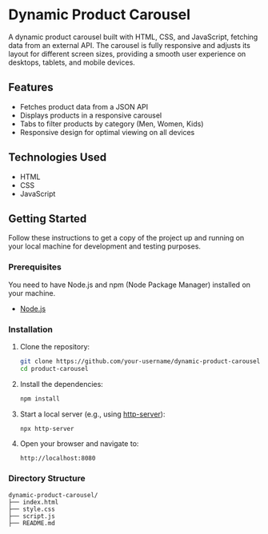 # Dynamic Product Carousel

A dynamic product carousel built with HTML, CSS, and JavaScript, fetching data from an external API. The carousel is fully responsive and adjusts its layout for different screen sizes, providing a smooth user experience on desktops, tablets, and mobile devices.

## Features

- Fetches product data from a JSON API
- Displays products in a responsive carousel
- Tabs to filter products by category (Men, Women, Kids)
- Responsive design for optimal viewing on all devices

## Technologies Used

- HTML
- CSS
- JavaScript

## Getting Started

Follow these instructions to get a copy of the project up and running on your local machine for development and testing purposes.

### Prerequisites

You need to have Node.js and npm (Node Package Manager) installed on your machine.

- [Node.js](https://nodejs.org/)

### Installation

1. Clone the repository:

    ```sh
    git clone https://github.com/your-username/dynamic-product-carousel.git
    cd product-carousel
    ```

2. Install the dependencies:

    ```sh
    npm install
    ```

3. Start a local server (e.g., using [http-server](https://www.npmjs.com/package/http-server)):

    ```sh
    npx http-server
    ```

4. Open your browser and navigate to:

    ```
    http://localhost:8080
    ```

### Directory Structure

```plaintext
dynamic-product-carousel/
├── index.html
├── style.css
├── script.js
├── README.md
